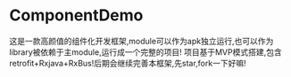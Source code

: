 # ComponentDemo
这是一款高颜值的组件化开发框架,module可以作为apk独立运行,也可以作为library被依赖于主module,运行成一个完整的项目!
项目基于MVP模式搭建,包含retrofit+Rxjava+RxBus!后期会继续完善本框架,先star,fork一下好嘛!
